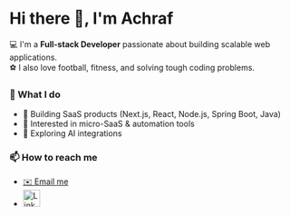 # Hi there 👋, I'm Achraf

💻 I'm a **Full-stack Developer** passionate about building scalable web applications.  
⚽ I also love football, fitness, and solving tough coding problems.

### 🚀 What I do

- 🔹 Building SaaS products (Next.js, React, Node.js, Spring Boot, Java)
- 🔹 Interested in micro-SaaS & automation tools
- 🔹 Exploring AI integrations

### 📫 How to reach me

- <a href="mailto:achrafelhichami@hotmail.com">✉️ Email me</a>
- <a href="https://linkedin.com/in/achrafelhichami" target="_blank">
    <img src="https://cdn.jsdelivr.net/gh/devicons/devicon/icons/linkedin/linkedin-original.svg" width="30" height="30" alt="LinkedIn"/>
  </a>
